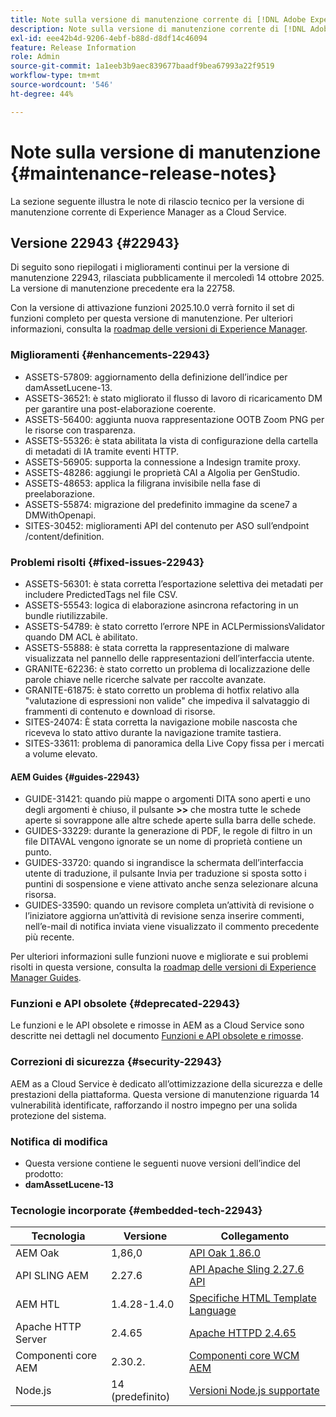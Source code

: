 ```yaml
---
title: Note sulla versione di manutenzione corrente di [!DNL Adobe Experience Manager]  as a Cloud Service.
description: Note sulla versione di manutenzione corrente di [!DNL Adobe Experience Manager]  as a Cloud Service.
exl-id: eee42b4d-9206-4ebf-b88d-d8df14c46094
feature: Release Information
role: Admin
source-git-commit: 1a1eeb3b9aec839677baadf9bea67993a22f9519
workflow-type: tm+mt
source-wordcount: '546'
ht-degree: 44%

---
```



# Note sulla versione di manutenzione {#maintenance-release-notes}

La sezione seguente illustra le note di rilascio tecnico per la versione di manutenzione corrente di Experience Manager as a Cloud Service.

## Versione 22943 {#22943}

Di seguito sono riepilogati i miglioramenti continui per la versione di manutenzione 22943, rilasciata pubblicamente il mercoledì 14 ottobre 2025. La versione di manutenzione precedente era la 22758.

Con la versione di attivazione funzioni 2025.10.0 verrà fornito il set di funzioni completo per questa versione di manutenzione. Per ulteriori informazioni, consulta la [roadmap delle versioni di Experience Manager](https://experienceleague.adobe.com/it/docs/experience-manager-release-information/aem-release-updates/update-releases-roadmap).

### Miglioramenti {#enhancements-22943}

* ASSETS-57809: aggiornamento della definizione dell’indice per damAssetLucene-13.
* ASSETS-36521: è stato migliorato il flusso di lavoro di ricaricamento DM per garantire una post-elaborazione coerente.
* ASSETS-56400: aggiunta nuova rappresentazione OOTB Zoom PNG per le risorse con trasparenza.
* ASSETS-55326: è stata abilitata la vista di configurazione della cartella di metadati di IA tramite eventi HTTP.
* ASSETS-56905: supporta la connessione a Indesign tramite proxy.
* ASSETS-48286: aggiungi le proprietà CAI a Algolia per GenStudio.
* ASSETS-48653: applica la filigrana invisibile nella fase di preelaborazione.
* ASSETS-55874: migrazione del predefinito immagine da scene7 a DMWithOpenapi.
* SITES-30452: miglioramenti API del contenuto per ASO sull’endpoint /content/definition.

### Problemi risolti {#fixed-issues-22943}

* ASSETS-56301: è stata corretta l’esportazione selettiva dei metadati per includere PredictedTags nel file CSV.
* ASSETS-55543: logica di elaborazione asincrona refactoring in un bundle riutilizzabile.
* ASSETS-54789: è stato corretto l’errore NPE in ACLPermissionsValidator quando DM ACL è abilitato.
* ASSETS-55888: è stata corretta la rappresentazione di malware visualizzata nel pannello delle rappresentazioni dell’interfaccia utente.
* GRANITE-62236: è stato corretto un problema di localizzazione delle parole chiave nelle ricerche salvate per raccolte avanzate.
* GRANITE-61875: è stato corretto un problema di hotfix relativo alla &quot;valutazione di espressioni non valide&quot; che impediva il salvataggio di frammenti di contenuto e download di risorse.
* SITES-24074: È stata corretta la navigazione mobile nascosta che riceveva lo stato attivo durante la navigazione tramite tastiera.
* SITES-33611: problema di panoramica della Live Copy fissa per i mercati a volume elevato.

#### AEM Guides {#guides-22943}

* GUIDE-31421: quando più mappe o argomenti DITA sono aperti e uno degli argomenti è chiuso, il pulsante **>>** che mostra tutte le schede aperte si sovrappone alle altre schede aperte sulla barra delle schede.
* GUIDES-33229: durante la generazione di PDF, le regole di filtro in un file DITAVAL vengono ignorate se un nome di proprietà contiene un punto.
* GUIDES-33720: quando si ingrandisce la schermata dell’interfaccia utente di traduzione, il pulsante Invia per traduzione si sposta sotto i puntini di sospensione e viene attivato anche senza selezionare alcuna risorsa.
* GUIDES-33590: quando un revisore completa un’attività di revisione o l’iniziatore aggiorna un’attività di revisione senza inserire commenti, nell’e-mail di notifica inviata viene visualizzato il commento precedente più recente.

Per ulteriori informazioni sulle funzioni nuove e migliorate e sui problemi risolti in questa versione, consulta la [roadmap delle versioni di Experience Manager Guides](https://experienceleague.adobe.com/it/docs/experience-manager-guides/using/release-info/aem-guides-releases-roadmap).

### Funzioni e API obsolete {#deprecated-22943}

Le funzioni e le API obsolete e rimosse in AEM as a Cloud Service sono descritte nei dettagli nel documento [Funzioni e API obsolete e rimosse](/help/release-notes/deprecated-removed-features.md).

### Correzioni di sicurezza {#security-22943}

AEM as a Cloud Service è dedicato all’ottimizzazione della sicurezza e delle prestazioni della piattaforma. Questa versione di manutenzione riguarda 14 vulnerabilità identificate, rafforzando il nostro impegno per una solida protezione del sistema.

### Notifica di modifica

* Questa versione contiene le seguenti nuove versioni dell’indice del prodotto:
* **damAssetLucene-13**

### Tecnologie incorporate {#embedded-tech-22943}

| Tecnologia | Versione | Collegamento |
|---|---|---|
| AEM Oak | 1,86,0 | [API Oak 1.86.0](https://www.javadoc.io/doc/org.apache.jackrabbit/oak-api/1.86/index.html) |
| API SLING AEM | 2.27.6 | [API Apache Sling 2.27.6 API](https://www.javadoc.io/doc/org.apache.sling/org.apache.sling.api/latest/index.html) |
| AEM HTL | 1.4.28-1.4.0 | [Specifiche HTML Template Language](https://github.com/adobe/htl-spec) |
| Apache HTTP Server | 2.4.65 | [Apache HTTPD 2.4.65](https://apache.googlesource.com/httpd/+/refs/tags/2.4.65/CHANGES) |
| Componenti core AEM | 2.30.2. | [Componenti core WCM AEM](https://github.com/adobe/aem-core-wcm-components) |
| Node.js | 14 (predefinito) | [Versioni Node.js supportate](https://experienceleague.adobe.com/it/docs/experience-manager-cloud-service/content/implementing/developing/developing-with-front-end-pipelines#node-versions) |
